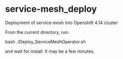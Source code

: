 # service-mesh_deploy
Deployment of service mesh into Openshift 4.14 cluster

From the current directory, run:

bash ./Deploy_ServiceMeshOperator.sh

and wait for install.  It may be a few minutes.
